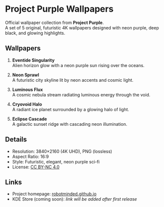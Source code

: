 # Project Purple Wallpapers

Official wallpaper collection from **Project Purple**.  
A set of 5 original, futuristic 4K wallpapers designed with neon purple, deep black, and glowing highlights.

## Wallpapers

1. **Eventide Singularity**  
   Alien horizon glow with a neon purple sun rising over the oceans.

2. **Neon Sprawl**  
   A futuristic city skyline lit by neon accents and cosmic light.

3. **Luminous Flux**  
   A cosmic nebula stream radiating luminous energy through the void.

4. **Cryovoid Halo**  
   A radiant ice planet surrounded by a glowing halo of light.

5. **Eclipse Cascade**  
   A galactic sunset ridge with cascading neon illumination.

## Details
- Resolution: 3840×2160 (4K UHD), PNG (lossless)
- Aspect Ratio: 16:9
- Style: Futuristic, elegant, neon purple sci-fi
- License: [CC BY-NC 4.0](https://creativecommons.org/licenses/by-nc/4.0/)

## Links
- Project homepage: [robotminded.github.io](https://robotminded.github.io/)
- KDE Store (coming soon): *link will be added after first release*

